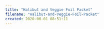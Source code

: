 ```yaml
---
title: "Halibut and Veggie Foil Packet"
filename: "Halibut-and-Veggie-Foil-Packet"
created: 2020-06-01 08:51:11
---
```

